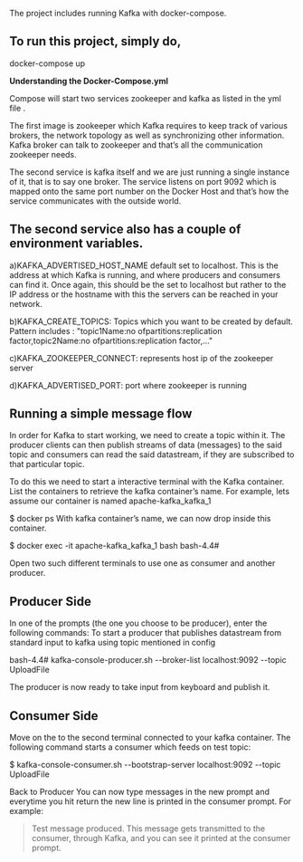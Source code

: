 The project includes running Kafka with docker-compose.


## To run this project, simply do,

docker-compose up


<b>Understanding the Docker-Compose.yml</b>

Compose will start two services zookeeper and kafka as listed in the yml file . 

The first image is zookeeper which Kafka requires to keep track of various brokers, the network topology as well as synchronizing other information. Kafka broker can talk to zookeeper and that’s all the communication zookeeper needs.

The second service is kafka itself and we are just running a single instance of it, that is to say one broker.  The service listens on port 9092 which is mapped onto the same port number on the Docker Host and that’s how the service communicates with the outside world.


## The second service also has a couple of environment variables. 

a)KAFKA_ADVERTISED_HOST_NAME  default set to localhost. This is the address at which Kafka is running, and where producers and consumers can find it. Once again, this should be the set to localhost but rather to the IP address or the hostname with this the servers can be reached in your network. 

b)KAFKA_CREATE_TOPICS: Topics which you want to be created by default. Pattern includes : "topic1Name:no ofpartitions:replication factor,topic2Name:no ofpartitions:replication factor,..."

c)KAFKA_ZOOKEEPER_CONNECT: represents host ip of the zookeeper server

d)KAFKA_ADVERTISED_PORT: port where zookeeper is running



## <b>Running a simple message flow</b>

In order for Kafka to start working, we need to create a topic within it. The producer clients can then publish streams of data (messages) to the said topic and consumers can read the said datastream, if they are subscribed to that particular topic.

To do this we need to start a interactive terminal with the Kafka container. List the containers to retrieve the kafka container’s name. For example, lets assume our container is named apache-kafka_kafka_1


$ docker ps
With kafka container’s name, we can now drop inside this container.

$ docker exec -it apache-kafka_kafka_1 bash
bash-4.4#

Open two such different terminals to use one as consumer and another producer.


## Producer Side

In one of the prompts (the one you choose to be producer), enter the following commands:
 To start a producer that publishes datastream from standard input to kafka using topic mentioned in config

bash-4.4# kafka-console-producer.sh --broker-list localhost:9092 --topic UploadFile
>
The producer is now ready to take input from keyboard and publish it.



## Consumer Side
Move on the to the second terminal connected to your kafka container. The following command starts a consumer which feeds on test topic:

$ kafka-console-consumer.sh --bootstrap-server localhost:9092 --topic UploadFile


Back to Producer
You can now type messages in the new prompt and everytime you hit return the new line is printed in the consumer prompt. For example:


> Test message produced.
This message gets transmitted to the consumer, through Kafka, and you can see it printed at the consumer prompt.


